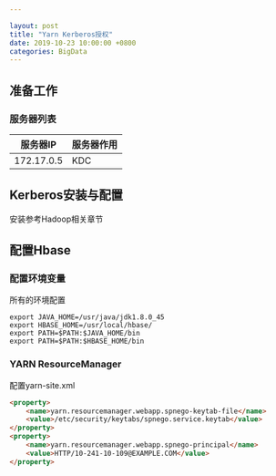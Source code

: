 ```yaml
---

layout: post 
title: "Yarn Kerberos授权" 
date: 2019-10-23 10:00:00 +0800
categories: BigData
---
```



## 准备工作

### 服务器列表

|服务器IP|服务器作用|
|----------|----------------------------------------|
|172.17.0.5|KDC|



## Kerberos安装与配置

安装参考Hadoop相关章节


## 配置Hbase

### 配置环境变量
所有的环境配置

```shell
export JAVA_HOME=/usr/java/jdk1.8.0_45
export HBASE_HOME=/usr/local/hbase/
export PATH=$PATH:$JAVA_HOME/bin
export PATH=$PATH:$HBASE_HOME/bin
```

### YARN ResourceManager

配置yarn-site.xml

```html
<property>
    <name>yarn.resourcemanager.webapp.spnego-keytab-file</name>
    <value>/etc/security/keytabs/spnego.service.keytab</value>
</property>
<property>
    <name>yarn.resourcemanager.webapp.spnego-principal</name>
    <value>HTTP/10-241-10-109@EXAMPLE.COM</value>
</property>

```


